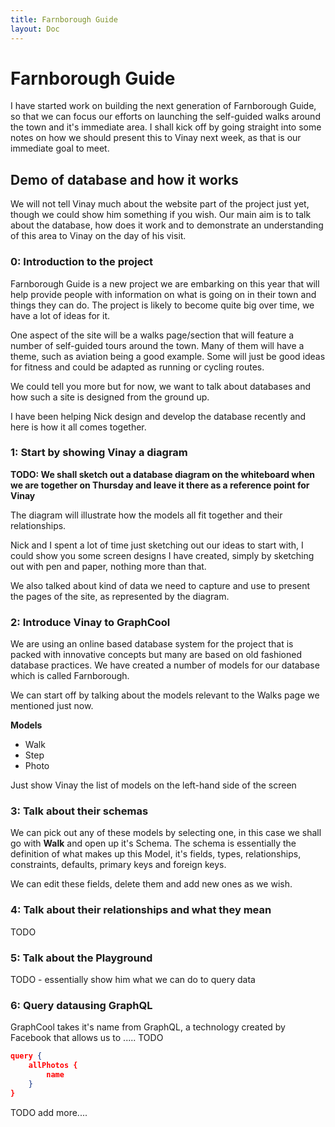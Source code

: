 ```yaml
---
title: Farnborough Guide
layout: Doc
---
```


# Farnborough Guide

I have started work on building the next generation of Farnborough Guide, so that we can focus our efforts on launching the self-guided walks around the town and it's immediate area. I shall kick off by going straight into some notes on how we should present this to Vinay next week, as that is our immediate goal to meet.

## Demo of database and how it works

We will not tell Vinay much about the website part of the project just yet, though we could show him something if you wish. Our main aim is to talk about the database, how does it work and to demonstrate an understanding of this area to Vinay on the day of his visit.

### 0: Introduction to the project

Farnborough Guide is a new project we are embarking on this year that will help provide people with information on what is going on in their town and things they can do. The project is likely to become quite big over time, we have a lot of ideas for it.

One aspect of the site will be a walks page/section that will feature a number of self-guided tours around the town. Many of them will have a theme, such as aviation being a good example. Some will just be good ideas for fitness and could be adapted as running or cycling routes.

We could tell you more but for now, we want to talk about databases and how such a site is designed from the ground up.

I have been helping Nick design and develop the database recently and here is how it all comes together.

### 1: Start by showing Vinay a diagram

__TODO: We shall sketch out a database diagram on the whiteboard when we are together on Thursday and leave it there as a reference point for Vinay__

The diagram will illustrate how the models all fit together and their relationships. 

Nick and I spent a lot of time just sketching out our ideas to start with, I could show you some screen designs I have created, simply by sketching out with pen and paper, nothing more than that. 

We also talked about kind of data we need to capture and use to present the pages of the site, as represented by the diagram.

### 2: Introduce Vinay to GraphCool

We are using an online based database system for the project that is packed with innovative concepts but many are based on old fashioned database practices. We have created a number of models for our database which is called Farnborough. 

We can start off by talking about the models relevant to the Walks page we mentioned just now.

__Models__

* Walk
* Step
* Photo

Just show Vinay the list of models on the left-hand side of the screen

### 3: Talk about their schemas

We can pick out any of these models by selecting one, in this case we shall go with __Walk__ and open up it's Schema. The schema is essentially the definition of what makes up this Model, it's fields, types, relationships, constraints, defaults, primary keys and foreign keys. 

We can edit these fields, delete them and add new ones as we wish. 

### 4: Talk about their relationships and what they mean

TODO

### 5: Talk about the Playground

TODO - essentially show him what we can do to query data

### 6: Query datausing GraphQL

GraphCool takes it's name from GraphQL, a technology created by Facebook that allows us to ..... TODO

``` json
query {
    allPhotos {
        name
    }
} 
```

TODO add more....
